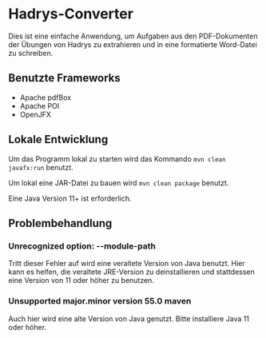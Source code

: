 # Hadrys-Converter

Dies ist eine  einfache Anwendung, um Aufgaben aus den PDF-Dokumenten der Übungen von Hadrys zu extrahieren und in eine formatierte
Word-Datei zu schreiben.
 
## Benutzte Frameworks
* Apache pdfBox
* Apache POI
* OpenJFX

## Lokale Entwicklung
Um das Programm lokal zu starten wird das Kommando `mvn clean javafx:run` benutzt.

Um lokal eine JAR-Datei zu bauen wird `mvn clean package` benutzt.

Eine Java Version 11+ ist erforderlich.

## Problembehandlung
### Unrecognized option: --module-path
Tritt dieser Fehler auf wird eine veraltete Version von Java benutzt. Hier kann es helfen, die veraltete JRE-Version zu deinstallieren und stattdessen eine Version von 11 oder höher zu benutzen.

### Unsupported major.minor version 55.0 maven
Auch hier wird eine alte Version von Java genutzt. Bitte installiere Java 11 oder höher.
